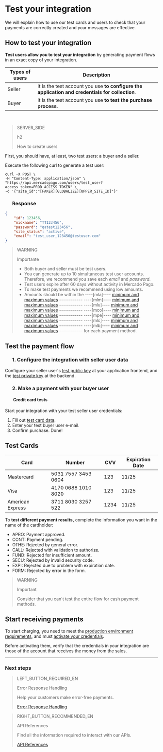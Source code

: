# Test your integration

We will explain how to use our test cards and users to check that your payments are correctly created and your messages are effective.

## How to test your integration

**Test users allow you to test your integration** by generating payment flows in an exact copy of your integration.

Types of users | Description
------------ | -------------
Seller | It is the test account you use **to configure the application and credentials for collection**. |
Buyer | It is the test account you use **to test the purchase process**. |

<br>

> SERVER_SIDE
>
> h2
>
> How to create users

First, you should have, at least, two test users: a buyer and a seller.

Execute the following curl to generate a test user:


```curl
curl -X POST \
-H "Content-Type: application/json" \
"https://api.mercadopago.com/users/test_user?access_token=PROD_ACCESS_TOKEN" \
-d '{"site_id":"[FAKER][GLOBALIZE][UPPER_SITE_ID]"}'
```


### &nbsp;&nbsp;&nbsp;&nbsp;&nbsp;&nbsp;Response

```json
{
    "id": 123456,
    "nickname": "TT123456",
    "password": "qatest123456",
    "site_status": "active",
    "email": "test_user_123456@testuser.com"
}
```

>WARNING
>
>Importante
>
> * Both buyer and seller must be test users.
> * You can generate up to 10 simultaneous test user accounts. Therefore, we recommend you save each _email_ and _password_.
> * Test users expire after 60 days without activity in Mercado Pago.
> * To make test payments we recommend using low amounts.
> * Amounts should be within the ----[mla]---- [minimum and maximum values](https://www.mercadopago.com.ar/ayuda/monto-minimo-maximo-medios-de-pago_620) ------------ ----[mlm]---- [minimum and maximum values](https://www.mercadopago.com.mx/ayuda/monto-minimo-maximo-medios-de-pago_620) ------------ ----[mlu]---- [minimum and maximum values](https://www.mercadopago.com.uy/ayuda/monto-minimo-maximo-medios-de-pago_620) ------------ ----[mco]---- [minimum and maximum values](https://www.mercadopago.com.uy/ayuda/monto-minimo-maximo-medios-de-pago_620) ------------ ----[mpe]---- [minimum and maximum values](https://www.mercadopago.com.pe/ayuda/monto-minimo-maximo-medios-de-pago_620) ------------ ----[mlc]---- [minimum and maximum values](https://www.mercadopago.cl/ayuda/monto-minimo-maximo-medios-de-pago_620) ------------ ----[mlb]---- [minimum and maximum values](https://www.mercadopago.com.br/ajuda/minimo-maximo-posso-pagar_324) ------------ for each payment method.

## Test the payment flow

### &nbsp;&nbsp;&nbsp;&nbsp;&nbsp;&nbsp;1. Configure the integration with seller user data

Configure your seller user's [test public key]([FAKER][CREDENTIALS][URL]) at your application frontend, and the [test private key]([FAKER][CREDENTIALS][URL]) at the backend.

### &nbsp;&nbsp;&nbsp;&nbsp;&nbsp;&nbsp;2. Make a payment with your buyer user

#### &nbsp;&nbsp;&nbsp;&nbsp;&nbsp;&nbsp;&nbsp;&nbsp;Credit card tests

Start your integration with your test seller user credentials:

1. Fill out [test card data](#bookmark_test_cards).
1. Enter your test buyer user e-mail.
1. Confirm purchase. Done!

## Test Cards

Card | Number | CVV | Expiration Date
------------ | ------------- | ------------- | -------------
Mastercard | 5031 7557 3453 0604 | 123 | 11/25
Visa | 4170 0688 1010 8020 | 123 | 11/25
American Express | 3711 8030 3257 522 | 1234 | 11/25

To **test different payment results,** complete the information you want in the name of the cardholder:

- APRO: Payment approved.
- CONT: Payment pending.
- OTHE: Rejected by general error.
- CALL: Rejected with validation to authorize.
- FUND: Rejected for insufficient amount.
- SECU: Rejected by invalid security code.
- EXPI: Rejected due to problem with expiration date.
- FORM: Rejected by error in the form.

> WARNING
>
> Important
>
> Consider that you can't test the entire flow for cash payment methods.

## Start receiving payments

To start charging, you need to meet the [production environment requirements](https://www.mercadopago[FAKER][URL][DOMAIN]/developers/en/guides/online-payments/checkout-api/goto-production/), and must <a href="[FAKER][CREDENTIALS][URL]" target="_blank">activate your credentials</a>.

Before activating them, verify that the credentials in your integration are those of the account that receives the money from the sales.<br/>

---
### Next steps

> LEFT_BUTTON_REQUIRED_EN
>
> Error Response Handling
>
> Help your customers make error-free payments.
>
> [Error Response Handling](https://www.mercadopago[FAKER][URL][DOMAIN]/developers/en/guides/online-payments/checkout-api/handling-responses/)

> RIGHT_BUTTON_RECOMMENDED_EN
>
> API References
>
> Find all the information required to interact with our APIs.
>
> [API References](https://www.mercadopago[FAKER][URL][DOMAIN]/developers/en/reference/)
